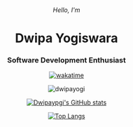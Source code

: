 <h6 align="center">Hello, I'm </h6>
<h1 align="center">Dwipa Yogiswara</h1>
<h3 align="center">Software Development Enthusiast</h3>
<div align="center">
    
  [![wakatime](https://wakatime.com/badge/user/018b5c4f-b52a-4221-b44a-73f138de4968.svg)](https://wakatime.com/@018b5c4f-b52a-4221-b44a-73f138de4968)

  <p> <img src="https://komarev.com/ghpvc/?username=dwipayogi&label=Profile%20views&color=0e75b6&style=flat" alt="dwipayogi" /> </p>

</div>
<div align="center">
    
  [![Dwipaypgi's GitHub stats](https://github-readme-stats-ten-omega-67.vercel.app/api?username=dwipayogi&show_icons=true&theme=transparent&rank_icon=github)](https://github.com/dwipayogi/)

</div>
<div align="center">
    
  [![Top Langs](https://github-readme-stats-ten-omega-67.vercel.app/api/top-langs/?username=dwipayogi&theme=transparent)](https://github.com/dwipayogi/)

</div>
